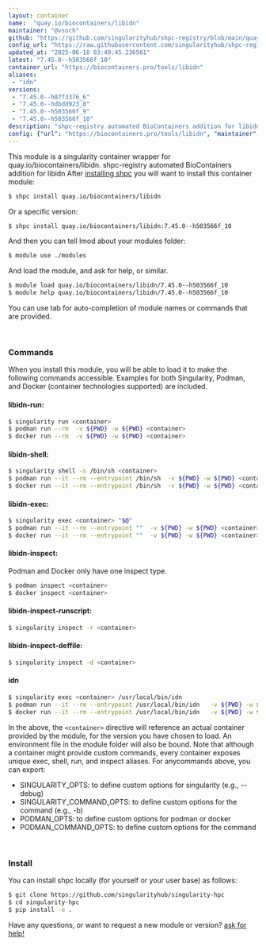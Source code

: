 ```yaml
---
layout: container
name:  "quay.io/biocontainers/libidn"
maintainer: "@vsoch"
github: "https://github.com/singularityhub/shpc-registry/blob/main/quay.io/biocontainers/libidn/container.yaml"
config_url: "https://raw.githubusercontent.com/singularityhub/shpc-registry/main/quay.io/biocontainers/libidn/container.yaml"
updated_at: "2025-06-18 03:49:45.236561"
latest: "7.45.0--h503566f_10"
container_url: "https://biocontainers.pro/tools/libidn"
aliases:
 - "idn"
versions:
 - "7.45.0--h87f3376_6"
 - "7.45.0--hdbdd923_8"
 - "7.45.0--h503566f_9"
 - "7.45.0--h503566f_10"
description: "shpc-registry automated BioContainers addition for libidn"
config: {"url": "https://biocontainers.pro/tools/libidn", "maintainer": "@vsoch", "description": "shpc-registry automated BioContainers addition for libidn", "latest": {"7.45.0--h503566f_10": "sha256:6e03ad87749439d9db3682721c61fc9047aced28351642624d654a55cf48e21a"}, "tags": {"7.45.0--h87f3376_6": "sha256:04c8fc17e0ef3e5aae46f5b16a28639e3529238c0ecc944e0fb82bf0ed511d42", "7.45.0--hdbdd923_8": "sha256:45a6b67538905f9d82bf89cb2950e5903eff9b300641d51ec58a5dd14da0e569", "7.45.0--h503566f_9": "sha256:3ff9a28df8f9cbb073583579f615aacf493165b5c77c5f9de12d08cbcff23ef0", "7.45.0--h503566f_10": "sha256:6e03ad87749439d9db3682721c61fc9047aced28351642624d654a55cf48e21a"}, "docker": "quay.io/biocontainers/libidn", "aliases": {"idn": "/usr/local/bin/idn"}}
---
```


This module is a singularity container wrapper for quay.io/biocontainers/libidn.
shpc-registry automated BioContainers addition for libidn
After [installing shpc](#install) you will want to install this container module:


```bash
$ shpc install quay.io/biocontainers/libidn
```

Or a specific version:

```bash
$ shpc install quay.io/biocontainers/libidn:7.45.0--h503566f_10
```

And then you can tell lmod about your modules folder:

```bash
$ module use ./modules
```

And load the module, and ask for help, or similar.

```bash
$ module load quay.io/biocontainers/libidn/7.45.0--h503566f_10
$ module help quay.io/biocontainers/libidn/7.45.0--h503566f_10
```

You can use tab for auto-completion of module names or commands that are provided.

<br>

### Commands

When you install this module, you will be able to load it to make the following commands accessible.
Examples for both Singularity, Podman, and Docker (container technologies supported) are included.

#### libidn-run:

```bash
$ singularity run <container>
$ podman run --rm  -v ${PWD} -w ${PWD} <container>
$ docker run --rm  -v ${PWD} -w ${PWD} <container>
```

#### libidn-shell:

```bash
$ singularity shell -s /bin/sh <container>
$ podman run --it --rm --entrypoint /bin/sh  -v ${PWD} -w ${PWD} <container>
$ docker run --it --rm --entrypoint /bin/sh  -v ${PWD} -w ${PWD} <container>
```

#### libidn-exec:

```bash
$ singularity exec <container> "$@"
$ podman run --it --rm --entrypoint ""  -v ${PWD} -w ${PWD} <container> "$@"
$ docker run --it --rm --entrypoint ""  -v ${PWD} -w ${PWD} <container> "$@"
```

#### libidn-inspect:

Podman and Docker only have one inspect type.

```bash
$ podman inspect <container>
$ docker inspect <container>
```

#### libidn-inspect-runscript:

```bash
$ singularity inspect -r <container>
```

#### libidn-inspect-deffile:

```bash
$ singularity inspect -d <container>
```


#### idn

```bash
$ singularity exec <container> /usr/local/bin/idn
$ podman run --it --rm --entrypoint /usr/local/bin/idn   -v ${PWD} -w ${PWD} <container> -c " $@"
$ docker run --it --rm --entrypoint /usr/local/bin/idn   -v ${PWD} -w ${PWD} <container> -c " $@"
```



In the above, the `<container>` directive will reference an actual container provided
by the module, for the version you have chosen to load. An environment file in the
module folder will also be bound. Note that although a container
might provide custom commands, every container exposes unique exec, shell, run, and
inspect aliases. For anycommands above, you can export:

 - SINGULARITY_OPTS: to define custom options for singularity (e.g., --debug)
 - SINGULARITY_COMMAND_OPTS: to define custom options for the command (e.g., -b)
 - PODMAN_OPTS: to define custom options for podman or docker
 - PODMAN_COMMAND_OPTS: to define custom options for the command

<br>

### Install

You can install shpc locally (for yourself or your user base) as follows:

```bash
$ git clone https://github.com/singularityhub/singularity-hpc
$ cd singularity-hpc
$ pip install -e .
```

Have any questions, or want to request a new module or version? [ask for help!](https://github.com/singularityhub/singularity-hpc/issues)